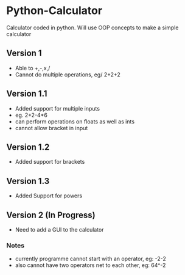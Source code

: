 # Python-Calculator

Calculator coded in python. Will use OOP concepts to make a simple calculator

## Version 1

- Able to +,-,x,/
- Cannot do multiple operations, eg/ 2+2+2

## Version 1.1 

- Added support for multiple inputs
- eg. 2+2-4*6
- can perform operations on floats as well as ints
- cannot allow bracket in input

## Version 1.2

- Added support for brackets

## Version 1.3 

- Added Support for powers 

## Version 2 (In Progress)

- Need to add a GUI to the calculator

### Notes

- currently programme cannot start with an operator, eg: -2-2
- also cannot have two operators net to each other, eg: 64^-2

